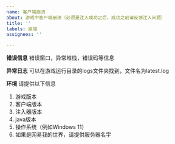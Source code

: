 ```yaml
---
name: 客户端崩溃
about: 游戏中客户端崩溃（必须是注入成功之后，成功之前请反馈注入问题）
title: ''
labels: 崩端
assignees: ''

---
```


**错误信息**
错误窗口，异常堆栈，错误码等信息

**异常日志**
可以在游戏运行目录的logs文件夹找到，文件名为latest.log

**环境**
请提供以下信息
1. 游戏版本
2. 客户端版本
3. 注入器版本
4. java版本
5. 操作系统（例如Windows 11）
6. 如果是网易我的世界，请提供服务器名字
